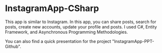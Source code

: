 # InstagramApp-CSharp
This app is similar to Instagram. In this app, you can share posts, search for posts, create new accounts, update your profile and posts. I used C#, Entity Framework, and Asynchronous Programming Methodologies.

You can also find a quick presentation for the project "InstagramApp-PPT-Github".
